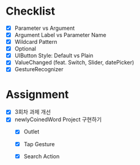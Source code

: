 
# Checklist

- [x] Parameter vs Argument
- [x] Argument Label vs Parameter Name
- [x] Wildcard Pattern
- [x] Optional
- [x] UIButton Style: Default vs Plain
- [x] ValueChanged (feat. Switch, Slider, datePicker)
- [x] GestureRecognizer

# Assignment

- [x] 3회차 과제 개선
- [x] newlyCoinedWord Project 구현하기
	- [x] Outlet
	- [x] Tap Gesture
	- [x] Search Action

